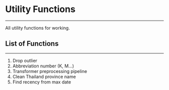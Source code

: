 # Utility Functions
---
All utility functions for working.

## List of Functions
---
1. Drop outlier
2. Abbreviation number (K, M...)
3. Transformer preprocessing pipeline
4. Clean Thailand province name
5. Find recency from max date